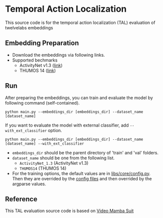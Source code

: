 # Temporal Action Localization
This source code is for the temporal action localization (TAL) evaluation of twelvelabs embeddings

## Embedding Preparation
- Download the embeddings via following links.
- Supported bechmarks
   - ActivityNet v1.3 ([link](https://www.dropbox.com/scl/fi/yfp2k0r3ngmvdg5r7z05n/ActivityNet_1.3.tar?rlkey=zv4xr7tfggwkwqo4bzk63ztab&st=rig2ycvd&dl=0))
   - THUMOS 14 ([link](https://www.dropbox.com/scl/fi/q2ftstt23s4tfshp965t2/THUMOS14.tar?rlkey=hgd2wennvnf9a3cr97awb9xvr&st=16ht5b00&dl=0))

## Run
After preparing the embeddings, you can train and evaluate the model by following command (self-contained).

```shell
python main.py --embeddings_dir [embeddings_dir] --dataset_name [dataset_name]
```

If you want to evaluate the model with external classifier, add `--with_ext_classifier` option.

```shell
python main.py --embeddings_dir [embeddings_dir] --dataset_name [dataset_name] --with_ext_classifier
```

- `embeddings_dir` should be the parent directory of 'train' and 'val' folders.
- `dataset_name` should be one from the following list.
  - `ActivityNet_1.3` (ActivityNet v1.3)
  - `THUMOS14` (THUMOS 14)
- For the training options, the default values are in [libs/core/config.py](/temporal_action_localization/libs/core/config.py). Then they are overrided by the [config files](/temporal_action_localization/configs/) and then overrided by the argparse values.


## Reference
This TAL evaluation source code is based on [Video Mamba Suit](https://github.com/OpenGVLab/video-mamba-suite)
